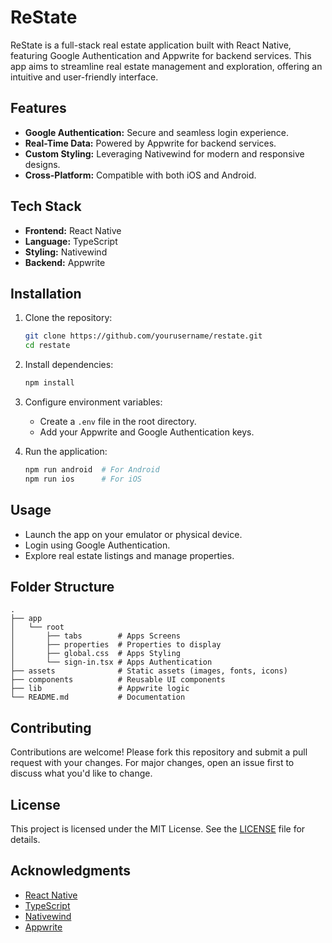 # ReState

ReState is a full-stack real estate application built with React Native, featuring Google Authentication and Appwrite for backend services. This app aims to streamline real estate management and exploration, offering an intuitive and user-friendly interface.

## Features

- **Google Authentication:** Secure and seamless login experience.
- **Real-Time Data:** Powered by Appwrite for backend services.
- **Custom Styling:** Leveraging Nativewind for modern and responsive designs.
- **Cross-Platform:** Compatible with both iOS and Android.

## Tech Stack

- **Frontend:** React Native
- **Language:** TypeScript
- **Styling:** Nativewind
- **Backend:** Appwrite

## Installation

1. Clone the repository:
   ```bash
   git clone https://github.com/yourusername/restate.git
   cd restate
   ```

2. Install dependencies:
   ```bash
   npm install
   ```

3. Configure environment variables:
   - Create a `.env` file in the root directory.
   - Add your Appwrite and Google Authentication keys.

4. Run the application:
   ```bash
   npm run android  # For Android
   npm run ios      # For iOS
   ```

## Usage

- Launch the app on your emulator or physical device.
- Login using Google Authentication.
- Explore real estate listings and manage properties.

## Folder Structure

```
.
├── app
│   └── root
│       ├── tabs        # Apps Screens
│       ├── properties  # Properties to display
│       ├── global.css  # Apps Styling
│       └── sign-in.tsx # Apps Authentication
├── assets              # Static assets (images, fonts, icons)
├── components          # Reusable UI components
├── lib                 # Appwrite logic
└── README.md           # Documentation
```

## Contributing

Contributions are welcome! Please fork this repository and submit a pull request with your changes. For major changes, open an issue first to discuss what you'd like to change.

## License

This project is licensed under the MIT License. See the [LICENSE](LICENSE) file for details.

## Acknowledgments

- [React Native](https://reactnative.dev/)
- [TypeScript](https://www.typescriptlang.org/)
- [Nativewind](https://www.nativewind.dev/)
- [Appwrite](https://appwrite.io/)
